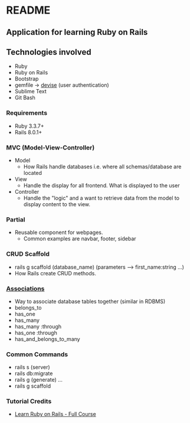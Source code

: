 # README

## Application for learning Ruby on Rails

## Technologies involved
- Ruby
- Ruby on Rails
- Bootstrap
- gemfile -> [devise](https://github.com/heartcombo/devise) (user authentication)
- Sublime Text
- Git Bash

### Requirements
- Ruby 3.3.7+
- Rails 8.0.1+

### MVC (Model-View-Controller)
- Model
  - How Rails handle databases i.e. where all schemas/database are located
- View
  - Handle the display for all frontend. What is displayed to the user
- Controller
  - Handle the "logic" and a want to retrieve data from the model to display content to the view.


### Partial
- Reusable component for webpages.
  - Common examples are navbar, footer, sidebar

### CRUD Scaffold
- rails g scaffold (database_name) (parameters --> first_name:string ...)
- How Rails create CRUD methods.

### [Associations](https://guides.rubyonrails.org/association_basics.html#types-of-associations)
- Way to associate database tables together (similar in RDBMS)
- belongs_to
- has_one
- has_many
- has_many :through
- has_one :through
- has_and_belongs_to_many

### Common Commands
- rails s (server)
- rails db:migrate
- rails g (generate) ...
- rails g scaffold

### Tutorial Credits
- [Learn Ruby on Rails - Full Course](https://www.youtube.com/watch?v=fmyvWz5TUWg)